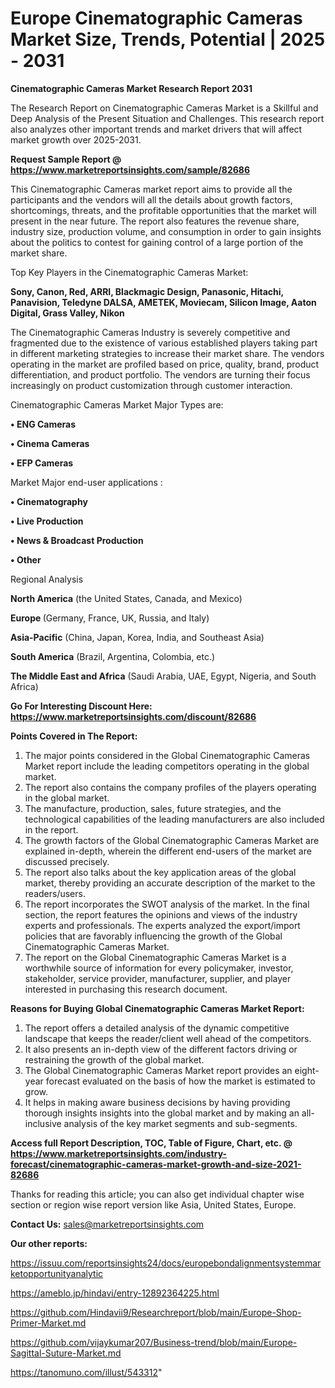 # Europe Cinematographic Cameras Market Size, Trends, Potential | 2025 - 2031

<strong>Cinematographic Cameras Market Research Report 2031</strong>

The Research Report on Cinematographic Cameras Market is a Skillful and Deep Analysis of the Present Situation and Challenges. This research report also analyzes other important trends and market drivers that will affect market growth over 2025-2031.

<strong>Request Sample Report @ <a href=https://www.marketreportsinsights.com/sample/82686>https://www.marketreportsinsights.com/sample/82686</a></strong>

This Cinematographic Cameras market report aims to provide all the participants and the vendors will all the details about growth factors, shortcomings, threats, and the profitable opportunities that the market will present in the near future. The report also features the revenue share, industry size, production volume, and consumption in order to gain insights about the politics to contest for gaining control of a large portion of the market share.

Top Key Players in the Cinematographic Cameras Market:

<strong>Sony, Canon, Red, ARRI, Blackmagic Design, Panasonic, Hitachi, Panavision, Teledyne DALSA, AMETEK, Moviecam, Silicon Image, Aaton Digital, Grass Valley, Nikon</strong>

The Cinematographic Cameras Industry is severely competitive and fragmented due to the existence of various established players taking part in different marketing strategies to increase their market share. The vendors operating in the market are profiled based on price, quality, brand, product differentiation, and product portfolio. The vendors are turning their focus increasingly on product customization through customer interaction.

Cinematographic Cameras Market Major Types are:

<strong>• ENG Cameras

• Cinema Cameras

• EFP Cameras</strong>

Market Major end-user applications :

<strong>• Cinematography

• Live Production

• News & Broadcast Production

• Other</strong>

Regional Analysis

</u><strong><b>North America</b></strong> (the United States, Canada, and Mexico)

<strong><b>Europe </b></strong>(Germany, France, UK, Russia, and Italy)

<strong><b>Asia-Pacific</b></strong> (China, Japan, Korea, India, and Southeast Asia)

<strong><b>South America</b></strong> (Brazil, Argentina, Colombia, etc.)

<strong><b>The Middle East and Africa</b></strong> (Saudi Arabia, UAE, Egypt, Nigeria, and South Africa)

<strong>Go For Interesting Discount Here: <a href=https://www.marketreportsinsights.com/discount/82686>https://www.marketreportsinsights.com/discount/82686</a></strong>

<strong>Points Covered in The Report:</strong>
<ol>
  <li>The major points considered in the Global Cinematographic Cameras Market report include the leading competitors operating in the global market.</li>
  <li>The report also contains the company profiles of the players operating in the global market.</li>
  <li>The manufacture, production, sales, future strategies, and the technological capabilities of the leading manufacturers are also included in the report.</li>
  <li>The growth factors of the Global Cinematographic Cameras Market are explained in-depth, wherein the different end-users of the market are discussed precisely.</li>
  <li>The report also talks about the key application areas of the global market, thereby providing an accurate description of the market to the readers/users.</li>
  <li>The report incorporates the SWOT analysis of the market. In the final section, the report features the opinions and views of the industry experts and professionals. The experts analyzed the export/import policies that are favorably influencing the growth of the Global Cinematographic Cameras Market.</li>
  <li>The report on the Global Cinematographic Cameras Market is a worthwhile source of information for every policymaker, investor, stakeholder, service provider, manufacturer, supplier, and player interested in purchasing this research document.</li>
</ol>
<strong>Reasons for Buying Global Cinematographic Cameras Market Report:</strong>

<ol>
  <li>The report offers a detailed analysis of the dynamic competitive landscape that keeps the reader/client well ahead of the competitors.</li>
  <li>It also presents an in-depth view of the different factors driving or restraining the growth of the global market.</li>
  <li>The Global Cinematographic Cameras Market report provides an eight-year forecast evaluated on the basis of how the market is estimated to grow.</li>
  <li>It helps in making aware business decisions by having providing thorough insights insights into the global market and by making an all-inclusive analysis of the key market segments and sub-segments.</li>
</ol>
<strong>Access full Report Description, TOC, Table of Figure, Chart, etc. @ <a href=https://www.marketreportsinsights.com/industry-forecast/cinematographic-cameras-market-growth-and-size-2021-82686>https://www.marketreportsinsights.com/industry-forecast/cinematographic-cameras-market-growth-and-size-2021-82686</a></strong>


Thanks for reading this article; you can also get individual chapter wise section or region wise report version like Asia, United States, Europe.

<strong>Contact Us:</strong>
sales@marketreportsinsights.com

<strong>Our other reports:</strong>

<a href=https://issuu.com/reportsinsights24/docs/europebondalignmentsystemmarketopportunityanalytic>https://issuu.com/reportsinsights24/docs/europebondalignmentsystemmarketopportunityanalytic</a>

<a href=https://ameblo.jp/hindavi/entry-12892364225.html>https://ameblo.jp/hindavi/entry-12892364225.html</a>

<a href=https://github.com/Hindavii9/Researchreport/blob/main/Europe-Shop-Primer-Market.md>https://github.com/Hindavii9/Researchreport/blob/main/Europe-Shop-Primer-Market.md</a>

<a href=https://github.com/vijaykumar207/Business-trend/blob/main/Europe-Sagittal-Suture-Market.md>https://github.com/vijaykumar207/Business-trend/blob/main/Europe-Sagittal-Suture-Market.md</a>

<a href=https://tanomuno.com/illust/543312>https://tanomuno.com/illust/543312</a>"
